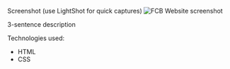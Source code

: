 Screenshot (use LightShot for quick captures)
![FCB Website screenshot](https://github.com/user-attachments/assets/1fc1a6a5-7d3f-4ab8-9ed5-ab30182ad908)



3-sentence description


Technologies used:
  - HTML
  - CSS
